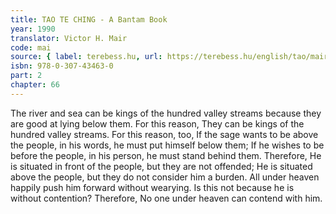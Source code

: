 ```yaml
---
title: TAO TE CHING - A Bantam Book
year: 1990
translator: Victor H. Mair
code: mai
source: { label: terebess.hu, url: https://terebess.hu/english/tao/mair.html }
isbn: 978-0-307-43463-0
part: 2
chapter: 66
---
```


The river and sea can be kings of the hundred valley streams because they are good at lying below them.
For this reason,
They can be kings of the hundred valley streams.
For this reason, too,
If the sage wants to be above the people,
in his words, he must put himself below them;
If he wishes to be before the people,
in his person, he must stand behind them.
Therefore,
He is situated in front of the people,
but they are not offended;
He is situated above the people,
but they do not consider him a burden.
All under heaven happily push him forward without wearying.
Is this not because he is without contention?
Therefore,
No one under heaven can contend with him.
